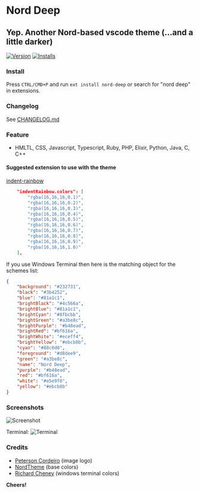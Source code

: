 # Nord Deep
## Yep. Another Nord-based vscode theme (...and a little darker)

[![Version](https://vsmarketplacebadge.apphb.com/version/marlosirapuan.nord-deep.svg)](https://marketplace.visualstudio.com/items?itemName=marlosirapuan.nord-deep)
[![Installs](https://vsmarketplacebadge.apphb.com/installs/marlosirapuan.nord-deep.svg)](https://marketplace.visualstudio.com/items?itemName=marlosirapuan.nord-deep)

### Install
Press `CTRL/CMD+P` and run `ext install nord-deep` or search for "nord deep" in extensions.

### Changelog

See [CHANGELOG.md](https://github.com/marlosirapuan/vscode-theme-nord-deep/blob/HEAD/./CHANGELOG.md)

### Feature
* HMLTL, CSS, Javascript, Typescript, Ruby, PHP, Elixir, Python, Java, C, C++

#### Suggested extension to use with the theme

[indent-rainbow](https://marketplace.visualstudio.com/items?itemName=oderwat.indent-rainbow)

```json
    "indentRainbow.colors": [
        "rgba(16,16,16,0.1)",
        "rgba(16,16,16,0.2)",
        "rgba(16,16,16,0.3)",
        "rgba(16,16,16,0.4)",
        "rgba(16,16,16,0.5)",
        "rgba(16,16,16,0.6)",
        "rgba(16,16,16,0.7)",
        "rgba(16,16,16,0.8)",
        "rgba(16,16,16,0.9)",
        "rgba(16,16,16,1.0)"
    ],
```

If you use Windows Terminal then here is the matching object for the schemes list:
```json
{
    "background": "#232731",
    "black": "#3b4252",
    "blue": "#81a1c1",
    "brightBlack": "#4c566a",
    "brightBlue": "#81a1c1",
    "brightCyan": "#8fbcbb",
    "brightGreen": "#a3be8c",
    "brightPurple": "#b48ead",
    "brightRed": "#bf616a",
    "brightWhite": "#eceff4",
    "brightYellow": "#ebcb8b",
    "cyan": "#88c0d0",
    "foreground": "#d8dee9",
    "green": "#a3be8c",
    "name": "Nord Deep",
    "purple": "#b48ead",
    "red": "#bf616a",
    "white": "#e5e9f0",
    "yellow": "#ebcb8b"
}
```

### Screenshots
![Screenshot](https://github.com/marlosirapuan/vscode-theme-nord-deep/raw/master/screenshot.png)

Terminal:
![Terminal](https://user-images.githubusercontent.com/24895350/84019838-c20d2600-a979-11ea-998c-6e0574c237a7.png)

### Credits
- [Peterson Cordeiro](http://github.com/petecordeiro) (image logo)
- [NordTheme](https://www.nordtheme.com/) (base colors)
- [Richard Cheney](https://github.com/richeney) (windows terminal colors)

**Cheers!**
